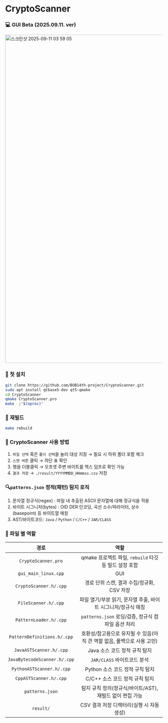 # CryptoScanner

### 💻 GUI Beta (2025.09.11. ver)
<img width="1728" height="1046" alt="스크린샷 2025-09-11 03 59 05" src="https://github.com/user-attachments/assets/3be1a0ca-784e-4beb-b05f-68012673e063" />


### 🔧 첫 설치
``` bash
git clone https://github.com/BOB14th-project/CryptoScanner.git
sudo apt install qtbase5-dev qt5-qmake
cd CryptoScanner
qmake CryptoScanner.pro
make -j"$(nproc)"
```


### 🔧 재빌드
``` bash
make rebuild
```


### 🚀 CryptoScanner 사용 방법
1. `파일 선택` 혹은 `폴더 선택`을 눌러 대상 지정 → 필요 시 하위 폴더 포함 체크
2. `스캔 버튼` 클릭 → 하단 표 확인
3. 행을 더블클릭 → 오프셋 주변 바이트를 헥스 덤프로 확인 가능
4. `결과 저장` → `./result/YYYYMMDD_HHmmss.csv` 저장


### 🔍`patterns.json` 정적(패턴) 탐지 로직
1. 문자열 정규식(regex) : 파일 내 추출된 ASCII 문자열에 대해 정규식을 적용
2. 바이트 시그니처(bytes) : OID DER 인코딩, 곡선 소수/파라미터, 상수(basepoint) 등 바이트열 매칭
3. AST/바이트코드: `Java` / `Python` / `C/C++` / `JAR/CLASS`


### 📁 파일 별 역할
| 경로 | 역할 |
|:---:|:---:|
| `CryptoScanner.pro` | qmake 프로젝트 파일, `rebuild` 타깃 등 빌드 설정 포함 |
| `gui_main_linux.cpp` | GUI |
| `CryptoScanner.h/.cpp` | 경로 단위 스캔, 결과 수집/정규화, CSV 저장 |
| `FileScanner.h/.cpp` | 파일 열기/부분 읽기, 문자열 추출, 바이트 시그니처/정규식 매칭  |
| `PatternLoader.h/.cpp` | `patterns.json` 로딩/검증, 정규식 컴파일 옵션 처리 |
| `PatternDefinitions.h/.cpp` | 호환성/참고용으로 유지될 수 있음(아직 큰 역할 없음, 풀백으로 사용 고민) |
| `JavaASTScanner.h/.cpp` | Java 소스 코드 정적 규칙 탐지 |
| `JavaBytecodeScanner.h/.cpp` | `JAR/CLASS` 바이트코드 분석 |
| `PythonASTScanner.h/.cpp` | Python 소스 코드 정적 규칙 탐지 |
| `CppASTScanner.h/.cpp` | C/C++ 소스 코드 정적 규칙 탐지 |
| `patterns.json` | 탐지 규칙 정의(정규식/바이트/AST), 재빌드 없이 편집 가능 |
| `result/` | CSV 결과 저장 디렉터리(실행 시 자동 생성) |
